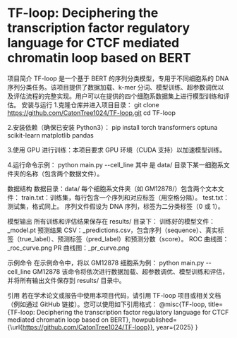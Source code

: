 # TF-loop: Deciphering the transcription factor regulatory language for CTCF mediated chromatin loop based on BERT
项目简介
TF-loop 是一个基于 BERT 的序列分类模型，专用于不同细胞系的 DNA 序列分类任务。该项目提供了数据加载、k-mer 分词、模型训练、超参数调优以及评估流程的完整实现。用户可以在提供的四个细胞系数据集上进行模型训练和评估。
安装与运行
1.克隆仓库并进入项目目录：
git clone https://github.com/CatonTree1024/TF-loop.git
cd TF-loop

2.安装依赖（确保已安装 Python3）：
pip install torch transformers optuna scikit-learn matplotlib pandas

3.使用 GPU 进行训练：本项目要求 GPU 环境（CUDA 支持）以加速模型训练。

4.运行命令示例：
python main.py --cell_line <CellLineName>
其中 <CellLineName> 是 data/ 目录下某一细胞系文件夹的名称（包含两个数据文件）。

数据结构
数据目录：data/
每个细胞系文件夹（如 GM12878/）包含两个文本文件：
    train.txt：训练集，每行包含一个序列和对应标签（用空格分隔）。
    test.txt：测试集，格式同上。
序列文件假设为 DNA 序列，标签为二分类标签（0 或 1）。

模型输出
所有训练和评估结果保存在 results/ 目录下：
训练好的模型文件：<CellLineName>_model.pt
预测结果 CSV：<CellLineName>_predictions.csv，包含序列（sequence）、真实标签（true_label）、预测标签（pred_label）和预测分数（score）。
ROC 曲线图：<CellLineName>_roc_curve.png
PR 曲线图：<CellLineName>_pr_curve.png

示例命令
在示例命令中，将以 GM12878 细胞系为例：
python main.py --cell_line GM12878
该命令将依次进行数据加载、超参数调优、模型训练和评估，并将所有输出文件保存到 results/ 目录中。

引用
若在学术论文或报告中使用本项目代码，请引用 TF-loop 项目或相关文档（例如通过 GitHub 链接）。您可以使用如下引用格式：
@misc{TF-loop,
  title={TF-loop: Deciphering the transcription factor regulatory language for CTCF mediated chromatin loop based on BERT},
  howpublished={\url{https://github.com/CatonTree1024/TF-loop}},
  year={2025}
}


